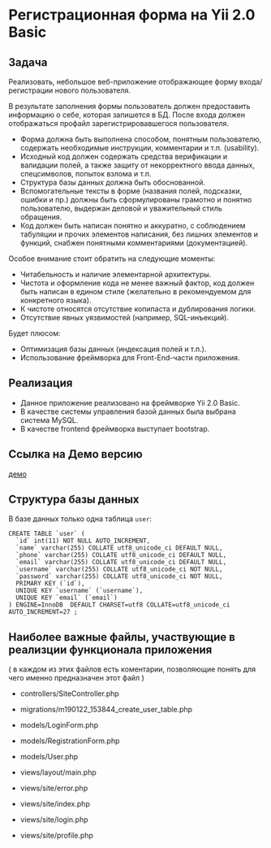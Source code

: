 # Регистрационная форма на Yii 2.0 Basic

## Задача

Реализовать, небольшое веб-приложение отображающее форму входа/регистрации нового пользователя.

В результате заполнения формы пользователь должен предоставить информацию о себе, которая запишется в БД. После входа должен отображаться профайл зарегистрировавшегося пользователя.


- Форма должна быть выполнена способом, понятным пользователю, содержать необходимые инструкции, комментарии и т.п. (usability).
- Исходный код должен содержать средства верификации и валидации полей, а также защиту от некорректного ввода данных, спецсимволов, попыток взлома и т.п.
- Структура базы данных должна быть обоснованной.
- Вспомогательные тексты в форме (названия полей, подсказки, ошибки и пр.) должны быть сформулированы грамотно и понятно пользователю, выдержан деловой и уважительный стиль обращения.
- Код должен быть написан понятно и аккуратно, с соблюдением табуляции и прочих элементов написания, без лишних элементов и функций, снабжен понятными комментариями (документацией).

Особое внимание стоит обратить на следующие моменты:
- Читабельность и наличие элементарной архитектуры.
- Чистота и оформление кода не менее важный фактор, код должен быть написан в едином стиле (желательно в рекомендуемом для конкретного языка). 
- К чистоте относятся отсутствие копипаста и дублирования логики.
- Отсутствие явных уязвимостей (например, SQL-инъекций).

Будет плюсом:
- Оптимизация базы данных (индексация полей и т.п.).
- Использование фреймворка для Front-End-части приложения.


## Реализация

* Данное приложение реализовано на фреймворке Yii 2.0 Basic.
* В качестве системы управления базой данных была выбрана система MySQL.
* В качестве frontend  фреймворка выступает bootstrap.

## Ссылка на Демо версию

[демо](http://yii-regform.gt-design.ru/web/)

## Структура базы данных

В базе данных только одна таблица `user`:

```
CREATE TABLE `user` (
  `id` int(11) NOT NULL AUTO_INCREMENT,
  `name` varchar(255) COLLATE utf8_unicode_ci DEFAULT NULL,
  `phone` varchar(255) COLLATE utf8_unicode_ci DEFAULT NULL,
  `email` varchar(255) COLLATE utf8_unicode_ci DEFAULT NULL,
  `username` varchar(255) COLLATE utf8_unicode_ci NOT NULL,
  `password` varchar(255) COLLATE utf8_unicode_ci NOT NULL,
  PRIMARY KEY (`id`),
  UNIQUE KEY `username` (`username`),
  UNIQUE KEY `email` (`email`)
) ENGINE=InnoDB  DEFAULT CHARSET=utf8 COLLATE=utf8_unicode_ci AUTO_INCREMENT=27 ;
```

## Наиболее важные файлы, участвующие в реализции функционала приложения

( в каждом из этих файлов есть коментарии, позволяющие понять для чего именно предназначен этот файл )

* controllers/SiteController.php

* migrations/m190122_153844_create_user_table.php

* models/LoginForm.php    
* models/RegistrationForm.php
* models/User.php   

* views/layout/main.php

* views/site/error.php
* views/site/index.php
* views/site/login.php
* views/site/profile.php
